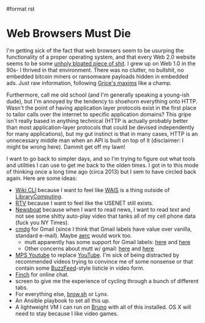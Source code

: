 \#format rst

Web Browsers Must Die
=====================

I'm getting sick of the fact that web browsers seem to be usurping the functionality of a proper operating system, and that every Web 2.0 website seems to be some [unholy bloated piece of shit](https://www.webbloatscore.com/). I grew up on Web 1.0 in the 90s- I thrived in that environment. There was no clutter, no bullshit, no embedded bitcoin miners or ransomware payloads hidden in embedded ads. Just raw information, following [Grice's maxims](https://www.sas.upenn.edu/~haroldfs/dravling/grice.html) like a champ.

Furthermore, call me old school (and I'm generally speaking a young-ish dude), but I'm annoyed by the tendency to shoehorn everything onto HTTP. Wasn't the point of having application layer protocols exist in the first place to tailor calls over the internet to specific application domains? This gripe isn't really based in anything technical (HTTP is actually probably better than most application-layer protocols that could be devised independently for many applications), but my gut instinct is that in many cases, HTTP is an unnecessary middle man when an API is built on top of it (disclaimer: I might be wrong here). Dammit get off my lawn!

I want to go back to simpler days, and so I'm trying to figure out what tools and utilities I can use to get me back to the olden times. I got in to this mode of thinking once a long time ago (circa 2013) but I sem to have circled back again. Here are some ideas:

-   [Wiki CLI](https://github.com/walle/wiki) because I want to feel like [WAIS](https://en.wikipedia.org/wiki/Wide_area_information_server) is a thing outside of [LibraryComputing](../LibraryComputing).
-   [RTV](https://github.com/michael-lazar/rtv) because I want to feel like the USENET still exists.
-   [Newsboat](https://github.com/newsboat/newsboat) because when I want to read news, I want to read *text* and not see some shitty auto-play video that tanks all of my cell phone data (fuck you NY Times).
-   [cmdg](https://github.com/ThomasHabets/cmdg) for Gmail (since I think that Gmail labels have value over vanilla, standard e-mail). Maybe [aerc](https://aerc-mail.org/) would work too.
    -   mutt apparently has some support for Gmail labels: [here](https://stackoverflow.com/questions/23721726/how-to-display-gmail-labels-in-mutt) and [here](https://developers.google.com/gmail/imap/imap-extensions#access_to_gmail_labels_x-gm-labels)
    -   Other concerns about mutt w/ gmail: [here](https://spin.atomicobject.com/2014/02/11/connect-mutt-gmail/) and [here](https://news.ycombinator.com/item?id=12563398)
-   [MPS Youtube](https://github.com/mps-youtube/mps-youtube) to replace [YouTube](../YouTube). I'm sick of being distracted by recommended videos trying to convince me of some nonsense or that contain some [BuzzFeed](../BuzzFeed)-style listicle in video form.
-   [Finch](https://developer.pidgin.im/wiki/Using%20Finch) for online chat.
-   screen to give me the experience of cycling through a bunch of different tabs.
-   For everything else, [brow.sh](https://www.brow.sh/) or Lynx.
-   An Ansible playbook to set all this up.
-   A lightweight VM I can run on [Bruno](../Bruno) with all of this installed. OS X will need to stay because I like video games.

